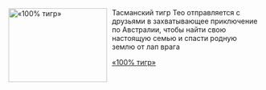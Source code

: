 <!--2025-05-03 08:00:33-->
<div class="yb">
  <div class="rss kino_kino"><a href="https://www.kino-teatr.ru/video/49201/" title="«100% тигр»"><img src="https://www.kino-teatr.ru/video/1/0/49201/poster.jpg" width="196" height="147" align="left" hspace="5" style="margin: 0px 10px 0px 5px" alt="«100% тигр»"/></a>Тасманский тигр Тео отправляется с друзьями в захватывающее приключение по Австралии, чтобы найти свою настоящую семью и спасти родную землю от лап врага <p class="titl"><a href="https://www.kino-teatr.ru/video/49201/">«100% тигр»</a></p></div>
</div>
